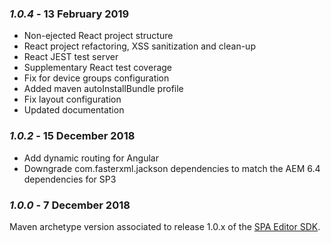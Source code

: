 ### *1.0.4* - 13 February 2019
* Non-ejected React project structure
* React project refactoring, XSS sanitization and clean-up
* React JEST test server
* Supplementary React test coverage
* Fix for device groups configuration
* Added maven autoInstallBundle profile
* Fix layout configuration
* Updated documentation


### *1.0.2* - 15 December 2018
* Add dynamic routing for Angular
* Downgrade com.fasterxml.jackson dependencies to match the AEM 6.4 dependencies for SP3

### *1.0.0* - 7 December 2018

Maven archetype version associated to release 1.0.x of the [SPA Editor SDK](https://helpx.adobe.com/experience-manager/6-4/sites/developing/user-guide.html?topic=/experience-manager/6-4/sites/developing/morehelp/spa.ug.js).